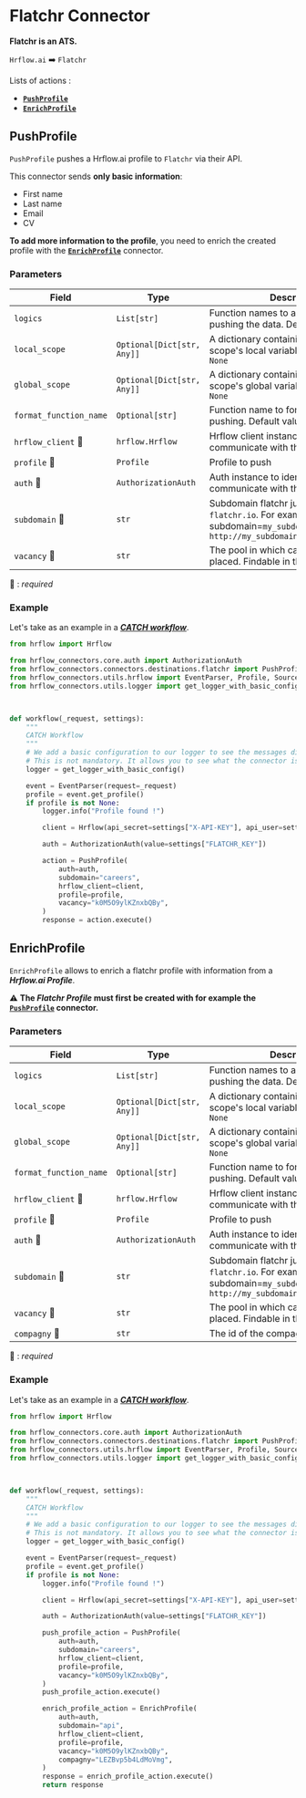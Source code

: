 # Flatchr Connector
**Flatchr is an ATS.**

`Hrflow.ai` :arrow_right: `Flatchr`

Lists of actions :
* [**`PushProfile`**](#pushprofile)
* [**`EnrichProfile`**](#enrichprofile)

## PushProfile

`PushProfile` pushes a Hrflow.ai profile to `Flatchr` via their API.

This connector sends **only basic information**:
* First name
* Last name
* Email
* CV

**To add more information to the profile**, you need to enrich the created profile with the [**`EnrichProfile`**](#enrichprofile) connector.

### Parameters

| Field | Type | Description |
| ----- | ---- | ----------- |
| `logics`  | `List[str]` | Function names to apply as filter before pushing the data. Default value : `[]`        |
| `local_scope`  | `Optional[Dict[str, Any]]` | A dictionary containing the current scope's local variables. Default value : `None`        |
| `global_scope`  | `Optional[Dict[str, Any]]` | A dictionary containing the current scope's global variables. Default value : `None`       |
| `format_function_name`  | `Optional[str]` | Function name to format job before pushing. Default value : `None`        |
| `hrflow_client` :red_circle: | `hrflow.Hrflow` | Hrflow client instance used to communicate with the Hrflow.ai API        |
| `profile` :red_circle: | `Profile` | Profile to push        |
| `auth` :red_circle: | `AuthorizationAuth` | Auth instance to identify and communicate with the platform        |
| `subdomain` :red_circle: | `str` | Subdomain flatchr just before `flatchr.io`. For example subdomain=`my_subdomain.my` in `http://my_subdomain.my.flatchr.io/ABC`        |
| `vacancy` :red_circle: | `str` | The pool in which candidates will be placed. Findable in the URL        |

:red_circle: : *required* 

### Example
Let's take as an example in a [***CATCH workflow***](https://developers.hrflow.ai/docs/workflows#catch-setup).
```python
from hrflow import Hrflow

from hrflow_connectors.core.auth import AuthorizationAuth
from hrflow_connectors.connectors.destinations.flatchr import PushProfile
from hrflow_connectors.utils.hrflow import EventParser, Profile, Source
from hrflow_connectors.utils.logger import get_logger_with_basic_config



def workflow(_request, settings):
    """
    CATCH Workflow
    """    
    # We add a basic configuration to our logger to see the messages displayed in the standard output
    # This is not mandatory. It allows you to see what the connector is doing.
    logger = get_logger_with_basic_config()

    event = EventParser(request=_request)
    profile = event.get_profile()
    if profile is not None:
        logger.info("Profile found !")

        client = Hrflow(api_secret=settings["X-API-KEY"], api_user=settings["X-USER-EMAIL"])

        auth = AuthorizationAuth(value=settings["FLATCHR_KEY"])

        action = PushProfile(
            auth=auth,
            subdomain="careers",
            hrflow_client=client,
            profile=profile,
            vacancy="k0M5O9ylKZnxbQBy",
        )
        response = action.execute()
```

## EnrichProfile

`EnrichProfile` allows to enrich a flatchr profile with information from a ***Hrflow.ai Profile***. 

⚠️ **The *Flatchr Profile* must first be created with for example the [**`PushProfile`**](#pushprofile) connector.**

### Parameters

| Field | Type | Description |
| ----- | ---- | ----------- |
| `logics`  | `List[str]` | Function names to apply as filter before pushing the data. Default value : `[]`        |
| `local_scope`  | `Optional[Dict[str, Any]]` | A dictionary containing the current scope's local variables. Default value : `None`        |
| `global_scope`  | `Optional[Dict[str, Any]]` | A dictionary containing the current scope's global variables. Default value : `None`       |
| `format_function_name`  | `Optional[str]` | Function name to format job before pushing. Default value : `None`        |
| `hrflow_client` :red_circle: | `hrflow.Hrflow` | Hrflow client instance used to communicate with the Hrflow.ai API        |
| `profile` :red_circle: | `Profile` | Profile to push        |
| `auth` :red_circle: | `AuthorizationAuth` | Auth instance to identify and communicate with the platform        |
| `subdomain` :red_circle: | `str` | Subdomain flatchr just before `flatchr.io`. For example subdomain=`my_subdomain.my` in `http://my_subdomain.my.flatchr.io/ABC`        |
| `vacancy` :red_circle: | `str` | The pool in which candidates will be placed. Findable in the URL        |
| `compagny` :red_circle: | `str` | The id of the compagny        |

:red_circle: : *required* 

### Example
Let's take as an example in a [***CATCH workflow***](https://developers.hrflow.ai/docs/workflows#catch-setup).
```python
from hrflow import Hrflow

from hrflow_connectors.core.auth import AuthorizationAuth
from hrflow_connectors.connectors.destinations.flatchr import PushProfile, EnrichProfile
from hrflow_connectors.utils.hrflow import EventParser, Profile, Source
from hrflow_connectors.utils.logger import get_logger_with_basic_config



def workflow(_request, settings):
    """
    CATCH Workflow
    """    
    # We add a basic configuration to our logger to see the messages displayed in the standard output
    # This is not mandatory. It allows you to see what the connector is doing.
    logger = get_logger_with_basic_config()

    event = EventParser(request=_request)
    profile = event.get_profile()
    if profile is not None:
        logger.info("Profile found !")

        client = Hrflow(api_secret=settings["X-API-KEY"], api_user=settings["X-USER-EMAIL"])

        auth = AuthorizationAuth(value=settings["FLATCHR_KEY"])

        push_profile_action = PushProfile(
            auth=auth,
            subdomain="careers",
            hrflow_client=client,
            profile=profile,
            vacancy="k0M5O9ylKZnxbQBy",
        )
        push_profile_action.execute()

        enrich_profile_action = EnrichProfile(
            auth=auth,
            subdomain="api",
            hrflow_client=client,
            profile=profile,
            vacancy="k0M5O9ylKZnxbQBy",
            compagny="LEZBvp5b4LdMoVmg",
        )
        response = enrich_profile_action.execute()
        return response
```